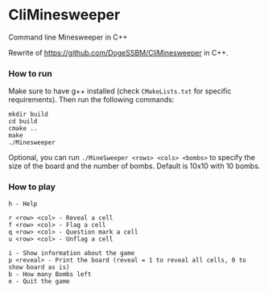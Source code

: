# CliMinesweeper
Command line Minesweeper in C++

Rewrite of https://github.com/DogeSSBM/CliMinesweeper in C++.

### How to run
Make sure to have g++ installed (check `CMakeLists.txt` for specific requirements). Then run the following commands:
```
mkdir build
cd build
cmake ..
make
./Minesweeper
```
Optional, you can run `./MineSweeper <rows> <cols> <bombs>` to specify the size of the board and the number of bombs. Default is 10x10 with 10 bombs.

### How to play
```
h - Help

r <row> <col> - Reveal a cell
f <row> <col> - Flag a cell
q <row> <col> - Question mark a cell
u <row> <col> - Unflag a cell

i - Show information about the game
p <reveal> - Print the board (reveal = 1 to reveal all cells, 0 to show board as is) 
b - How many Bombs left
e - Quit the game
```
